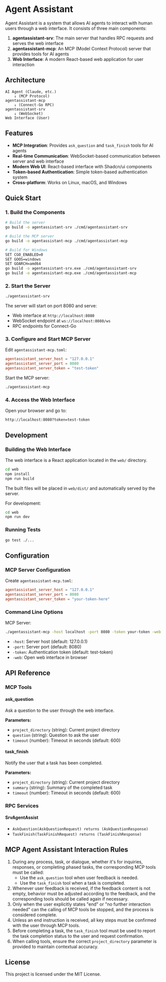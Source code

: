# Agent Assistant

Agent Assistant is a system that allows AI agents to interact with human users through a web interface. It consists of three main components:

1. **agentassistant-srv**: The main server that handles RPC requests and serves the web interface
2. **agentassistant-mcp**: An MCP (Model Context Protocol) server that provides tools for AI agents
3. **Web Interface**: A modern React-based web application for user interaction

## Architecture

```
AI Agent (Claude, etc.)
    ↓ (MCP Protocol)
agentassistant-mcp
    ↓ (Connect-Go RPC)
agentassistant-srv
    ↓ (WebSocket)
Web Interface (User)
```

## Features

- **MCP Integration**: Provides `ask_question` and `task_finish` tools for AI agents
- **Real-time Communication**: WebSocket-based communication between server and web interface
- **Modern Web UI**: React-based interface with Shadcn/ui components
- **Token-based Authentication**: Simple token-based authentication system
- **Cross-platform**: Works on Linux, macOS, and Windows

## Quick Start

### 1. Build the Components

```bash
# Build the server
go build -o agentassistant-srv ./cmd/agentassistant-srv

# Build the MCP server
go build -o agentassistant-mcp ./cmd/agentassistant-mcp

# Build for Windows
SET CGO_ENABLED=0
SET GOOS=windows
SET GOARCH=amd64
go build -o agentassistant-srv.exe ./cmd/agentassistant-srv
go build -o agentassistant-mcp.exe ./cmd/agentassistant-mcp
```

### 2. Start the Server

```bash
./agentassistant-srv
```

The server will start on port 8080 and serve:

- Web interface at `http://localhost:8080`
- WebSocket endpoint at `ws://localhost:8080/ws`
- RPC endpoints for Connect-Go

### 3. Configure and Start MCP Server

Edit `agentassistant-mcp.toml`:

```toml
agentassistant_server_host = "127.0.0.1"
agentassistant_server_port = 8080
agentassistant_server_token = "test-token"
```

Start the MCP server:

```bash
./agentassistant-mcp
```

### 4. Access the Web Interface

Open your browser and go to:

```
http://localhost:8080?token=test-token
```

## Development

### Building the Web Interface

The web interface is a React application located in the `web/` directory.

```bash
cd web
npm install
npm run build
```

The built files will be placed in `web/dist/` and automatically served by the server.

For development:

```bash
cd web
npm run dev
```

### Running Tests

```bash
go test ./...
```

## Configuration

### MCP Server Configuration

Create `agentassistant-mcp.toml`:

```toml
agentassistant_server_host = "127.0.0.1"
agentassistant_server_port = 8080
agentassistant_server_token = "your-token-here"
```

### Command Line Options

MCP Server:

```bash
./agentassistant-mcp -host localhost -port 8080 -token your-token -web
```

- `-host`: Server host (default: 127.0.0.1)
- `-port`: Server port (default: 8080)
- `-token`: Authentication token (default: test-token)
- `-web`: Open web interface in browser

## API Reference

### MCP Tools

#### ask_question

Ask a question to the user through the web interface.

**Parameters:**

- `project_directory` (string): Current project directory
- `question` (string): Question to ask the user
- `timeout` (number): Timeout in seconds (default: 600)

#### task_finish

Notify the user that a task has been completed.

**Parameters:**

- `project_directory` (string): Current project directory
- `summary` (string): Summary of the completed task
- `timeout` (number): Timeout in seconds (default: 600)

### RPC Services

#### SrvAgentAssist

- `AskQuestion(AskQuestionRequest) returns (AskQuestionResponse)`
- `TaskFinish(TaskFinishRequest) returns (TaskFinishResponse)`

## MCP Agent Assistant Interaction Rules

1. During any process, task, or dialogue, whether it's for inquiries, responses, or completing phased tasks, the corresponding MCP tools must be called:
   - Use the `ask_question` tool when user feedback is needed.
   - Use the `task_finish` tool when a task is completed.
2. Whenever user feedback is received, if the feedback content is not empty, behavior must be adjusted according to the feedback, and the corresponding tools should be called again if necessary.
3. Only when the user explicitly states "end" or "no further interaction needed" can the calling of MCP tools be stopped, and the process is considered complete.
4. Unless an end instruction is received, all key steps must be confirmed with the user through MCP tools.
5. Before completing a task, the `task_finish` tool must be used to report the task completion status to the user and request confirmation.
6. When calling tools, ensure the correct `project_directory` parameter is provided to maintain contextual accuracy.

## License

This project is licensed under the MIT License.
